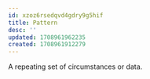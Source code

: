 ```yaml
---
id: xzoz6rsedqvd4gdry9g5hif
title: Pattern
desc: ''
updated: 1708961962235
created: 1708961912279
---
```


A repeating set of circumstances or data.